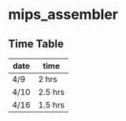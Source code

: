 # mips_assembler
 
## Time Table

| date |   time  |
| ---- | ------- |
| 4/9  | 2 hrs   |
| 4/10 | 2.5 hrs |
| 4/16 | 1.5 hrs |